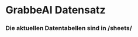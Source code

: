 












































































































































































































































































































































































































































































































# GrabbeAI Datensatz





### Die aktuellen Datentabellen sind in /sheets/


